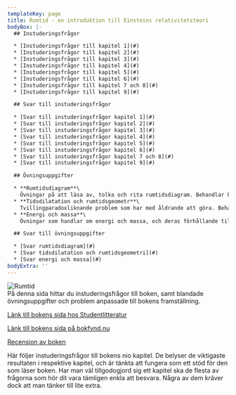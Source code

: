 ```yaml
---
templateKey: page
title: Rumtid - en introduktion till Einsteins relativitetsteori
bodyBox: |-
  ## Instuderingsfrågor

  * [Instuderingsfrågor till kapitel 1](#)
  * [Instuderingsfrågor till kapitel 2](#)
  * [Instuderingsfrågor till kapitel 3](#)
  * [Instuderingsfrågor till kapitel 4](#)
  * [Instuderingsfrågor till kapitel 5](#)
  * [Instuderingsfrågor till kapitel 6](#)
  * [Instuderingsfrågor till kapitel 7 och 8](#)
  * [Instuderingsfrågor till kapitel 9](#)

  ## Svar till instuderingsfrågor

  * [Svar till instuderingsfrågor kapitel 1](#)
  * [Svar till instuderingsfrågor kapitel 2](#)
  * [Svar till instuderingsfrågor kapitel 3](#)
  * [Svar till instuderingsfrågor kapitel 4](#)
  * [Svar till instuderingsfrågor kapitel 5](#)
  * [Svar till instuderingsfrågor kapitel 6](#)
  * [Svar till instuderingsfrågor kapitel 7 och 8](#)
  * [Svar till instuderingsfrågor kapitel 9](#)

  ## Övningsuppgifter

  * **Rumtidsdiagram**\
    Övningar på att läsa av, tolka och rita rumtidsdiagram. Behandlar kapitel 1 till 5.
  * **Tidsdilatation och rumtidsgeometr**\
    Tvillingparadoxliknande problem som har med åldrande att göra. Behandlar kapitel 1 till 5.
  * **Energi och massa**\
    Övningar som handlar om energi och massa, och deras förhållande till världsvektorn. Behandlar kapitel 1 till 6.

  ## Svar till övningsuppgifter

  * [Svar rumtidsdiagram](#)
  * [Svar tidsdilatation och rumtidsgeometri](#)
  * [Svar energi och massa](#)
bodyExtra: ''
---
```

<div class='omslag'><img src='/media/rumtid.jpg' alt='Rumtid'/></div>
På denna sida hittar du instuderingsfrågor till boken, samt blandade övningsuppgifter och problem anpassade till bokens framställning.

[Länk till bokens sida hos Studentlitteratur](https://www.studentlitteratur.se/#32472-01)

[Länk till bokens sida på bokfynd.nu](http://www.bokfynd.nu/9144001231.html)

[Recension av boken](http://staff.fysik.su.se/~holst/rumtid/recensionBorg.pdf)

Här följer instuderingsfrågor till bokens nio kapitel. De belyser de viktigaste resultaten i respektive kapitel, och är tänkta att fungera som ett stöd för den som läser boken. Har man väl tillgodogjord sig ett kapitel ska de flesta av frågorna som hör dit vara tämligen enkla att besvara. Några av dem kräver dock att man tänker till lite extra.
